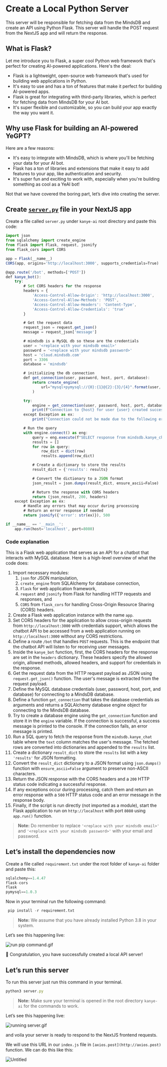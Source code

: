 # Create a Local Python Server

This server will be responsible for fetching data from the MindsDB and create an API using Python Flask. This server will handle the POST request from the NextJS app and will return the response.

## What is Flask?

Let me introduce you to Flask, a super cool Python web framework that's perfect for creating AI-powered applications. Here's the deal:

- Flask is a lightweight, open-source web framework that's used for building web applications in Python.
- It's easy to use and has a ton of features that make it perfect for building AI-powered apps.
- Flask is great for integrating with third-party libraries, which is perfect for fetching data from MindsDB for your AI bot.
- It's super flexible and customizable, so you can build your app exactly the way you want it.

## Why use Flask for building an AI-powered YeGPT?

Here are a few reasons:

- It's easy to integrate with MindsDB, which is where you'll be fetching your data for your AI bot.
- Flask has a ton of libraries and extensions that make it easy to add features to your app, like authentication and security.
- It's super fun and exciting to work with, especially when you're building something as cool as a YeAI bot!

Not that we have covered the boring part, let’s dive into creating the server.

## Create [`server.py`](http://server.py) file in your NextJS app

Create a file called `server.py` under `kanye-ai` root directory and paste this code:

```jsx
import json
from sqlalchemy import create_engine
from flask import Flask, request, jsonify
from flask_cors import CORS

app = Flask(__name__)
CORS(app, origins='http://localhost:3000', supports_credentials=True)  # Set CORS headers for all routes

@app.route('/bot', methods=['POST'])
def kanye_bot():
    try:
        # Set CORS headers for the response
        headers = {
            'Access-Control-Allow-Origin': 'http://localhost:3000',
            'Access-Control-Allow-Methods': 'POST',
            'Access-Control-Allow-Headers': 'Content-Type',
            'Access-Control-Allow-Credentials': 'true'
        }

        # Get the request data
        request_json = request.get_json()
        message = request_json['message']

        # mindsdb is a MySQL db so these are the credentials
        user = '<replace with your mindsdb email>'  
        password = '<replace with your mindsdb password>' 
        host = 'cloud.mindsdb.com'
        port = 3306
        database = 'mindsdb'

        # initializing the db connection
        def get_connection(user, password, host, port, database):
            return create_engine(
                url="mysql+pymysql://{0}:{1}@{2}:{3}/{4}".format(user, password, host, port, database)
            )

        try:
            engine = get_connection(user, password, host, port, database)
            print(f"Connection to {host} for user {user} created successfully.")
        except Exception as ex:
            print("Connection could not be made due to the following error: \n", ex)

        # Run the query
        with engine.connect() as eng:
            query = eng.execute(f"SELECT response from mindsdb.kanye_chat WHERE text= '{message}';")
            results = []
            for row in query:
                row_dict = dict(row)
                results.append(row_dict)

            # Create a dictionary to store the results
            result_dict = {'results': results}

            # Convert the dictionary to a JSON format
            json_result = json.dumps(result_dict, ensure_ascii=False)

            # Return the response with CORS headers
            return (json_result, 200, headers)
    except Exception as ex:
        # Handle any errors that may occur during processing
        # Return an error response if needed
        return jsonify({'error': str(ex)}), 500

if __name__ == '__main__':
    app.run(host='localhost', port=8080)
```

### Code explanation

This is a Flask web application that serves as an API for a chatbot that interacts with MySQL database. Here is a high-level overview of what the code does:

1. Import necessary modules: 
    1. `json` for JSON manipulation,
    2.  `create_engine` from SQLAlchemy for database connection, 
    3. `Flask` for web application framework, 
    4. `request` and `jsonify` from Flask for handling HTTP requests and responses, and 
    5. `CORS` from `flask_cors` for handling Cross-Origin Resource Sharing (CORS) headers.
2. Create a Flask web application instance with the name `app`.
3. Set CORS headers for the application to allow cross-origin requests from `http://localhost:3000` with credentials support, which allows the chatbot API to be accessed from a web application running on `http://localhost:3000` without any CORS restrictions.
4. Define a route `/bot` that handles `POST` requests. This is the endpoint that the chatbot API will listen to for receiving user messages.
5. Inside the `kanye_bot` function, first, the CORS headers for the response are set in the `headers` dictionary. These headers specify the allowed origin, allowed methods, allowed headers, and support for credentials in the response.
6. Get the request data from the HTTP request payload as JSON using `request.get_json()` function. The user's message is extracted from the request payload.
7. Define the MySQL database credentials (user, password, host, port, and database) for connecting to a MindsDB database.
8. Define a function `get_connection` that takes the database credentials as arguments and returns a SQLAlchemy database engine object for connecting to the MindsDB database.
9. Try to create a database engine using the `get_connection` function and store it in the `engine` variable. If the connection is successful, a success message is printed to the console. If the connection fails, an error message is printed.
10. Run a SQL query to fetch the response from the `mindsdb.kanye_chat` table where the `text` column matches the user's message. The fetched rows are converted into dictionaries and appended to the `results` list.
11. Create a dictionary `result_dict` to store the `results` list with a key `'results'` for JSON formatting.
12. Convert the `result_dict` dictionary to a JSON format using `json.dumps()` function with `ensure_ascii=False` argument to preserve non-ASCII characters.
13. Return the JSON response with the CORS headers and a `200` HTTP status code indicating a successful response.
14. If any exceptions occur during processing, catch them and return an error response with a `500` HTTP status code and an error message in the response body.
15. Finally, if the script is run directly (not imported as a module), start the Flask application to run on `http://localhost` with port `8080` using `app.run()` function.

> **Note:** Do remember to replace `'<replace with your mindsdb email>'` and `'<replace with your mindsdb password>'` with your email and password.
> 

## Let’s install the dependencies now

Create a file called `requirement.txt` under the root folder of `kanye-ai` folder and paste this:

```jsx
sqlalchemy==1.4.47
flask-cors
flask
pymysql==1.0.3
```

Now in your terminal run the following command:

```python
 pip install -r requirement.txt
```

> **Note:** We assume that you have already installed Python 3.8 in your system.
> 

Let’s see this happening live:

![run pip command.gif](https://github.com/0xmetaschool/Learning-Projects/raw/main/Build%20a%20YeBot%20with%20OpenAI%20API/3.%20Let%E2%80%99s%20Build%20Some%20Dope%20Shit/Create%20a%20Local%20Python%20Server%20da134c5573004ef2b821c9f5ce89c5c0/run_pip_command.gif)

🎉 Congratulation, you have successfully created a local API server!

## Let’s run this server

To run this server just run this command in your terminal.

```jsx
python3 server.py

```

> **Note:** Make sure your terminal is opened in the root directory `kanye-ai` for the commands to work.
>

Let’s see this happening live:

![running server.gif](https://github.com/0xmetaschool/Learning-Projects/raw/main/Build%20a%20YeBot%20with%20OpenAI%20API/3.%20Let%E2%80%99s%20Build%20Some%20Dope%20Shit/Create%20a%20Local%20Python%20Server%20da134c5573004ef2b821c9f5ce89c5c0/running_server.gif)

and voila your server is ready to respond to the NextJS frontend requests.

We will use this URL in our `index.js` file in `[axios.post](http://axios.post)` function. We can do this like this:

![Untitled](https://github.com/0xmetaschool/Learning-Projects/raw/main/Build%20a%20YeBot%20with%20OpenAI%20API/3.%20Let%E2%80%99s%20Build%20Some%20Dope%20Shit/Create%20a%20Local%20Python%20Server%20da134c5573004ef2b821c9f5ce89c5c0/Untitled.png)
